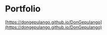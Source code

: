 # Portfolio

[https://dongepulango.github.io/DonGepulango](https://dongepulango.github.io/DonGepulango)